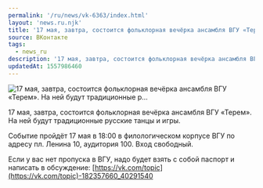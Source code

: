 ```yaml
---
permalink: '/ru/news/vk-6363/index.html'
layout: 'news.ru.njk'
title: '17 мая, завтра, состоится фольклорная вечёрка ансамбля ВГУ «Терем». На ней будут традиционные р…'
source: ВКонтакте
tags:
  - news_ru
description: '17 мая, завтра, состоится фольклорная вечёрка ансамбля ВГУ «Терем». На ней будут традиционные р…'
updatedAt: 1557986460
---
```

![17 мая, завтра, состоится фольклорная вечёрка ансамбля ВГУ «Терем». На ней будут традиционные р…](https://sun9-73.userapi.com/impf/c849532/v849532659/18df33/Le5ln6xNgvU.jpg?size=1280x960&quality=96&proxy=1&sign=4d215885d2c348fa217d85f1d0b13296&c_uniq_tag=zTvR1-aqeJe2LihUayLXsmC7KgyUeX7mi1_rphxH6vI&type=album)

17 мая, завтра, состоится фольклорная вечёрка ансамбля ВГУ «Терем». На ней будут традиционные русские танцы и игры.

Событие пройдёт 17 мая в 18:00 в филологическом корпусе ВГУ по адресу пл. Ленина 10, аудитория 100. Вход свободный.

Если у вас нет пропуска в ВГУ, надо будет взять с собой паспорт и написать в обсуждение: [https://vk.com/topic](https://vk.com/topic)-182357660_40291540
